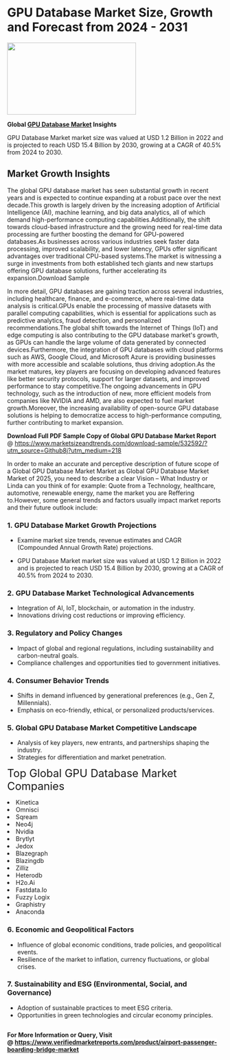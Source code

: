 <H1>GPU Database Market Size, Growth and Forecast from 2024 - 2031</H1><img class="aligncenter size-medium wp-image-584254" src="https://thirdeyenews.in/wp-content/uploads/2024/09/Global-Market-Research-300x168.jpeg" alt="" width="300" height="168" /><p><strong>Global&nbsp;<a href="https://www.marketsizeandtrends.com/download-sample/532592/?utm_source=Github8j?utm_medium=218">GPU Database Market</a> Insights</strong></p><p>GPU Database Market market size was valued at USD 1.2 Billion in 2022 and is projected to reach USD 15.4 Billion by 2030, growing at a CAGR of 40.5% from 2024 to 2030.</p><p><h2>Market Growth Insights</h2> <p>The global GPU database market has seen substantial growth in recent years and is expected to continue expanding at a robust pace over the next decade.This growth is largely driven by the increasing adoption of Artificial Intelligence (AI), machine learning, and big data analytics, all of which demand high-performance computing capabilities.Additionally, the shift towards cloud-based infrastructure and the growing need for real-time data processing are further boosting the demand for GPU-powered databases.As businesses across various industries seek faster data processing, improved scalability, and lower latency, GPUs offer significant advantages over traditional CPU-based systems.The market is witnessing a surge in investments from both established tech giants and new startups offering GPU database solutions, further accelerating its expansion.Download Sample</p> <p>In more detail, GPU databases are gaining traction across several industries, including healthcare, finance, and e-commerce, where real-time data analysis is critical.GPUs enable the processing of massive datasets with parallel computing capabilities, which is essential for applications such as predictive analytics, fraud detection, and personalized recommendations.The global shift towards the Internet of Things (IoT) and edge computing is also contributing to the GPU database market's growth, as GPUs can handle the large volume of data generated by connected devices.Furthermore, the integration of GPU databases with cloud platforms such as AWS, Google Cloud, and Microsoft Azure is providing businesses with more accessible and scalable solutions, thus driving adoption.As the market matures, key players are focusing on developing advanced features like better security protocols, support for larger datasets, and improved performance to stay competitive.The ongoing advancements in GPU technology, such as the introduction of new, more efficient models from companies like NVIDIA and AMD, are also expected to fuel market growth.Moreover, the increasing availability of open-source GPU database solutions is helping to democratize access to high-performance computing, further contributing to market expansion.</p><p><span class=""><strong>Download Full PDF Sample Copy of Global GPU Database Market Report</strong> @ <a href="https://www.marketsizeandtrends.com/download-sample/532592/?utm_source=Github8j?utm_medium=218" target="_blank">https://www.marketsizeandtrends.com/download-sample/532592/?utm_source=Github8j?utm_medium=218</a></span></p><p>In order to make an accurate and perceptive description of future scope of a Global&nbsp;GPU Database Market Market as Global&nbsp;GPU Database Market Market of 2025, you need to describe a clear Vision &ndash; What Industry or Linda can you think of for example: Quote from a Technology, healthcare, automotive, renewable energy, name the market you are Reffering to.However, some general trends and factors usually impact market reports and their future outlook include:</p><h3>1.&nbsp;<strong>GPU Database Market Growth Projections</strong></h3><ul><li>Examine market size trends, revenue estimates and CAGR (Compounded Annual Growth Rate) projections.</li><li><p>GPU Database Market market size was valued at USD 1.2 Billion in 2022 and is projected to reach USD 15.4 Billion by 2030, growing at a CAGR of 40.5% from 2024 to 2030.</p></li></ul><h3>2.&nbsp;<strong>GPU Database Market Technological Advancements</strong></h3><ul><li>Integration of AI, IoT, blockchain, or automation in the industry.</li><li>Innovations driving cost reductions or improving efficiency.</li></ul><h3>3.&nbsp;<strong>Regulatory and Policy Changes</strong></h3><ul><li>Impact of global and regional regulations, including sustainability and carbon-neutral goals.</li><li>Compliance challenges and opportunities tied to government initiatives.</li></ul><h3>4.&nbsp;<strong>Consumer Behavior Trends</strong></h3><ul><li>Shifts in demand influenced by generational preferences (e.g., Gen Z, Millennials).</li><li>Emphasis on eco-friendly, ethical, or personalized products/services.</li></ul><h3>5.&nbsp;<strong>Global GPU Database Market Competitive Landscape</strong></h3><ul><li>Analysis of key players, new entrants, and partnerships shaping the industry.</li><li>Strategies for differentiation and market penetration.</li></ul><p data-pm-slice="1 1 []"><span style="color: inherit; font-family: inherit; font-size: 25px;">Top Global GPU Database Market Companies</span></p><div class="" data-test-id=""><p><li>Kinetica</li><li> Omnisci</li><li> Sqream</li><li> Neo4j</li><li> Nvidia</li><li> Brytlyt</li><li> Jedox</li><li> Blazegraph</li><li> Blazingdb</li><li> Zilliz</li><li> Heterodb</li><li> H2o.Ai</li><li> Fastdata.Io</li><li> Fuzzy Logix</li><li> Graphistry</li><li> Anaconda</li></p></div><h3>6.&nbsp;<strong>Economic and Geopolitical Factors</strong></h3><ul><li>Influence of global economic conditions, trade policies, and geopolitical events.</li><li>Resilience of the market to inflation, currency fluctuations, or global crises.</li></ul><h3>7.&nbsp;<strong>Sustainability and ESG (Environmental, Social, and Governance)</strong></h3><ul><li>Adoption of sustainable practices to meet ESG criteria.</li><li>Opportunities in green technologies and circular economy principles.</li></ul><h2><strong style="font-size: 14px;">For More Information or Query, Visit @&nbsp;</strong><a style="background-color: #ffffff; font-size: 14px;" href="https://www.marketsizeandtrends.com/report/gpu-database-market/" target="_blank">https://www.verifiedmarketreports.com/product/airport-passenger-boarding-bridge-market</a></h2>